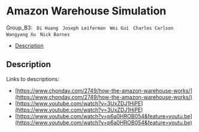 # Amazon Warehouse Simulation
Group_B3: &nbsp; `Di Huang` &nbsp; `Joseph Leiferman` &nbsp; `Wei Gui` &nbsp; `Charles Carlson` &nbsp; `Wangyang Xu` &nbsp; `Nick Barnes`<br />

- [Description](#description)

## Description
Links to descriptions: <br />
- [https://www.chonday.com/2749/how-the-amazon-warehouse-works/](https://www.chonday.com/2749/how-the-amazon-warehouse-works/) <br />
- [https://www.youtube.com/watch?v=3UxZDJ1HiPE](https://www.youtube.com/watch?v=3UxZDJ1HiPE) <br />
- [https://www.youtube.com/watch?v=p6a0HROB054&feature=youtu.be](https://www.youtube.com/watch?v=p6a0HROB054&feature=youtu.be) <br />